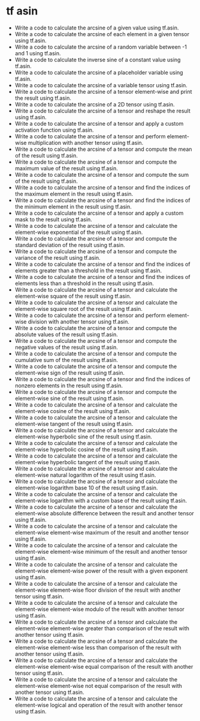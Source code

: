 # tf asin

- Write a code to calculate the arcsine of a given value using tf.asin.
- Write a code to calculate the arcsine of each element in a given tensor using tf.asin.
- Write a code to calculate the arcsine of a random variable between -1 and 1 using tf.asin.
- Write a code to calculate the inverse sine of a constant value using tf.asin.
- Write a code to calculate the arcsine of a placeholder variable using tf.asin.
- Write a code to calculate the arcsine of a variable tensor using tf.asin.
- Write a code to calculate the arcsine of a tensor element-wise and print the result using tf.asin.
- Write a code to calculate the arcsine of a 2D tensor using tf.asin.
- Write a code to calculate the arcsine of a tensor and reshape the result using tf.asin.
- Write a code to calculate the arcsine of a tensor and apply a custom activation function using tf.asin.
- Write a code to calculate the arcsine of a tensor and perform element-wise multiplication with another tensor using tf.asin.
- Write a code to calculate the arcsine of a tensor and compute the mean of the result using tf.asin.
- Write a code to calculate the arcsine of a tensor and compute the maximum value of the result using tf.asin.
- Write a code to calculate the arcsine of a tensor and compute the sum of the result using tf.asin.
- Write a code to calculate the arcsine of a tensor and find the indices of the maximum element in the result using tf.asin.
- Write a code to calculate the arcsine of a tensor and find the indices of the minimum element in the result using tf.asin.
- Write a code to calculate the arcsine of a tensor and apply a custom mask to the result using tf.asin.
- Write a code to calculate the arcsine of a tensor and calculate the element-wise exponential of the result using tf.asin.
- Write a code to calculate the arcsine of a tensor and compute the standard deviation of the result using tf.asin.
- Write a code to calculate the arcsine of a tensor and compute the variance of the result using tf.asin.
- Write a code to calculate the arcsine of a tensor and find the indices of elements greater than a threshold in the result using tf.asin.
- Write a code to calculate the arcsine of a tensor and find the indices of elements less than a threshold in the result using tf.asin.
- Write a code to calculate the arcsine of a tensor and calculate the element-wise square of the result using tf.asin.
- Write a code to calculate the arcsine of a tensor and calculate the element-wise square root of the result using tf.asin.
- Write a code to calculate the arcsine of a tensor and perform element-wise division with another tensor using tf.asin.
- Write a code to calculate the arcsine of a tensor and compute the absolute values of the result using tf.asin.
- Write a code to calculate the arcsine of a tensor and compute the negative values of the result using tf.asin.
- Write a code to calculate the arcsine of a tensor and compute the cumulative sum of the result using tf.asin.
- Write a code to calculate the arcsine of a tensor and compute the element-wise sign of the result using tf.asin.
- Write a code to calculate the arcsine of a tensor and find the indices of nonzero elements in the result using tf.asin.
- Write a code to calculate the arcsine of a tensor and compute the element-wise sine of the result using tf.asin.
- Write a code to calculate the arcsine of a tensor and calculate the element-wise cosine of the result using tf.asin.
- Write a code to calculate the arcsine of a tensor and calculate the element-wise tangent of the result using tf.asin.
- Write a code to calculate the arcsine of a tensor and calculate the element-wise hyperbolic sine of the result using tf.asin.
- Write a code to calculate the arcsine of a tensor and calculate the element-wise hyperbolic cosine of the result using tf.asin.
- Write a code to calculate the arcsine of a tensor and calculate the element-wise hyperbolic tangent of the result using tf.asin.
- Write a code to calculate the arcsine of a tensor and calculate the element-wise natural logarithm of the result using tf.asin.
- Write a code to calculate the arcsine of a tensor and calculate the element-wise logarithm base 10 of the result using tf.asin.
- Write a code to calculate the arcsine of a tensor and calculate the element-wise logarithm with a custom base of the result using tf.asin.
- Write a code to calculate the arcsine of a tensor and calculate the element-wise absolute difference between the result and another tensor using tf.asin.
- Write a code to calculate the arcsine of a tensor and calculate the element-wise element-wise maximum of the result and another tensor using tf.asin.
- Write a code to calculate the arcsine of a tensor and calculate the element-wise element-wise minimum of the result and another tensor using tf.asin.
- Write a code to calculate the arcsine of a tensor and calculate the element-wise element-wise power of the result with a given exponent using tf.asin.
- Write a code to calculate the arcsine of a tensor and calculate the element-wise element-wise floor division of the result with another tensor using tf.asin.
- Write a code to calculate the arcsine of a tensor and calculate the element-wise element-wise modulo of the result with another tensor using tf.asin.
- Write a code to calculate the arcsine of a tensor and calculate the element-wise element-wise greater than comparison of the result with another tensor using tf.asin.
- Write a code to calculate the arcsine of a tensor and calculate the element-wise element-wise less than comparison of the result with another tensor using tf.asin.
- Write a code to calculate the arcsine of a tensor and calculate the element-wise element-wise equal comparison of the result with another tensor using tf.asin.
- Write a code to calculate the arcsine of a tensor and calculate the element-wise element-wise not equal comparison of the result with another tensor using tf.asin.
- Write a code to calculate the arcsine of a tensor and calculate the element-wise logical and operation of the result with another tensor using tf.asin.